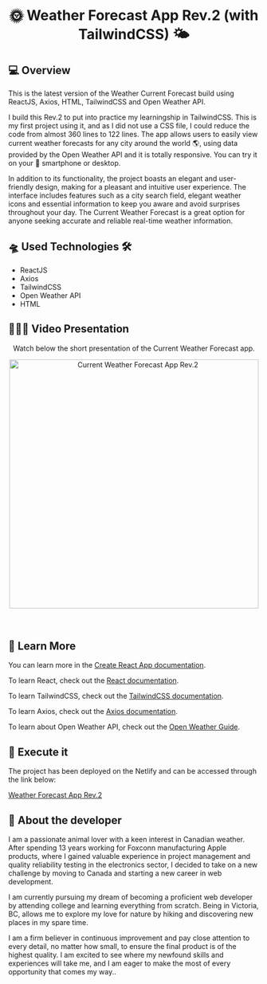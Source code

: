 <h1 align="center">🌞 Weather Forecast App Rev.2 (with TailwindCSS) 🌤</h1>

<h2>💻 Overview </h2>

<p>This is the latest version of the Weather Current Forecast build using ReactJS, Axios, HTML, TailwindCSS and Open Weather API.

I build this Rev.2 to put into practice my learningship in TailwindCSS. This is my first project using it, and as I did not use a CSS file, I could reduce the code from almost 360 lines to 122 lines.
The app allows users to easily view current weather forecasts for any city around the world 🌎, using data provided by the Open Weather API and it is totally responsive. You can try it on your 📱 smartphone or desktop.

In addition to its functionality, the project boasts an elegant and user-friendly design, making for a pleasant and intuitive user experience. The interface includes features such as a city search field, elegant weather icons and essential information to keep you aware and avoid surprises throughout your day.
The Current Weather Forecast is a great option for anyone seeking accurate and reliable real-time weather information. </p>

<h2>🛸 Used Technologies 🛠</h2>
<ul>
  <li>ReactJS</li>
  <li>Axios</li>
  <li>TailwindCSS</li>
  <li>Open Weather API</li>
  <li>HTML</li>
</ul>

<h2>🧑🏻‍💻 Video Presentation </h2>

<div align='center'>
  <p>Watch below the short presentation of the Current Weather Forecast app.</p>
  <img width="500" alt="Current Weather Forecast App Rev.2" src="https://user-images.githubusercontent.com/111170704/229644298-cebb5a5b-9215-49d8-87d8-be31743e14a8.mov">
</div>
<br></br>


<h2>🔭 Learn More</h2>

<p>You can learn more in the <a href="https://create-react-app.dev/docs/getting-started/" target="_blank">Create React App documentation</a>.</p>
<p>To learn React, check out the <a href="https://reactjs.org/" target="_blank" >React documentation</a>.</p>
<p>To learn TailwindCSS, check out the <a href="https://tailwindcss.com" target="_blank" >TailwindCSS documentation</a>.</p>
<p>To learn Axios, check out the <a href="https://axios-http.com/docs/intro" target="_blank">Axios documentation</a>.</p>
<p>To learn about Open Weather API, check out the <a href="https://openweathermap.org/guide" target="_blank">Open Weather Guide</a>.</p>

<h2>📝 Execute it</h2>

<p>The project has been deployed on the Netlify and can be accessed through the link below: </p>

<a href="https://new-current-weather-forecast-rev2.netlify.app" target="_blank">
  Weather Forecast App Rev.2
</a>

<h2> 👨 About the developer</h2>

<p>I am a passionate animal lover with a keen interest in Canadian weather. After spending 13 years working for Foxconn manufacturing Apple products, where I gained valuable experience in project management and quality reliability testing in the electronics sector, I decided to take on a new challenge by moving to Canada and starting a new career in web development.

I am currently pursuing my dream of becoming a proficient web developer by attending college and learning everything from scratch. Being in Victoria, BC, allows me to explore my love for nature by hiking and discovering new places in my spare time.

I am a firm believer in continuous improvement and pay close attention to every detail, no matter how small, to ensure the final product is of the highest quality. I am excited to see where my newfound skills and experiences will take me, and I am eager to make the most of every opportunity that comes my way..</p>
